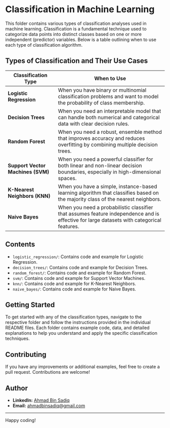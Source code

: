 # Classification in Machine Learning

This folder contains various types of classification analyses used in machine learning. Classification is a fundamental technique used to categorize data points into distinct classes based on one or more independent (predictor) variables. Below is a table outlining when to use each type of classification algorithm.

## Types of Classification and Their Use Cases

| Classification Type            | When to Use                                                                                                   |
|--------------------------------|---------------------------------------------------------------------------------------------------------------|
| **Logistic Regression**        | When you have binary or multinomial classification problems and want to model the probability of class membership. |
| **Decision Trees**             | When you need an interpretable model that can handle both numerical and categorical data with clear decision rules. |
| **Random Forest**              | When you need a robust, ensemble method that improves accuracy and reduces overfitting by combining multiple decision trees. |
| **Support Vector Machines (SVM)** | When you need a powerful classifier for both linear and non-linear decision boundaries, especially in high-dimensional spaces. |
| **K-Nearest Neighbors (KNN)**  | When you have a simple, instance-based learning algorithm that classifies based on the majority class of the nearest neighbors. |
| **Naive Bayes**                | When you need a probabilistic classifier that assumes feature independence and is effective for large datasets with categorical features. |

## Contents

- `logistic_regression/`: Contains code and example for Logistic Regression.
- `decision_trees/`: Contains code and example for Decision Trees.
- `random_forest/`: Contains code and example for Random Forest.
- `svm/`: Contains code and example for Support Vector Machines.
- `knn/`: Contains code and example for K-Nearest Neighbors.
- `naive_bayes/`: Contains code and example for Naive Bayes.

## Getting Started

To get started with any of the classification types, navigate to the respective folder and follow the instructions provided in the individual README files. Each folder contains example code, data, and detailed explanations to help you understand and apply the specific classification techniques.

## Contributing

If you have any improvements or additional examples, feel free to create a pull request. Contributions are welcome!

## Author

* **LinkedIn:** [Ahmad Bin Sadiq](https://www.linkedin.com/in/ahmad-bin-sadiq/)
* **Email:** ahmadbinsadiq@gmail.com
  
---

Happy coding!
